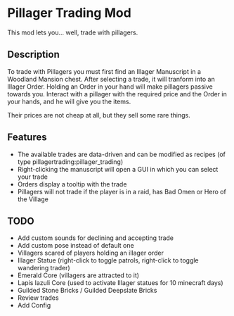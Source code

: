 
# Pillager Trading Mod

This mod lets you... well, trade with pillagers.

## Description

To trade with Pillagers you must first find an Illager Manuscript in a Woodland Mansion chest. After selecting a trade,
it will tranform into an Illager Order. Holding an Order in your hand will make pillagers passive towards you. 
Interact with a pillager with the required price and the Order in your hands, and he will give you the items.

Their prices are not cheap at all, but they sell some rare things.

## Features

- The available trades are data-driven and can be modified as recipes (of type pillagertrading:pillager_trading)
- Right-clicking the manuscript will open a GUI in which you can select your trade
- Orders display a tooltip with the trade
- Pillagers will not trade if the player is in a raid, has Bad Omen or Hero of the Village

## TODO

- Add custom sounds for declining and accepting trade
- Add custom pose instead of default one
- Villagers scared of players holding an illager order
- Illager Statue (right-click to toggle patrols, right-click to toggle wandering trader)
- Emerald Core (villagers are attracted to it)
- Lapis lazuli Core (used to activate Illager statues for 10 minecraft days)
- Guilded Stone Bricks / Guilded Deepslate Bricks
- Review trades
- Add Config
